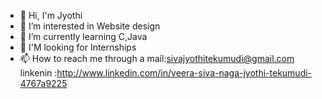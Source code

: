 - 👋 Hi, I'm Jyothi
- 👀 I’m interested in Website design
- 🌱 I’m currently learning  C,Java
-  👀  I'M looking for  Internships
- 📫 How to reach me through a 
mail:sivajyothitekumudi@gmail.com
linkenin :http://www.linkedin.com/in/veera-siva-naga-jyothi-tekumudi-4767a9225

<!---
JyothiTekumudi/JyothiTekumudi is a ✨ special ✨ repository because its `README.md` (this file) appears on your GitHub profile.
You can click the Preview link to take a look at your changes.
--->
